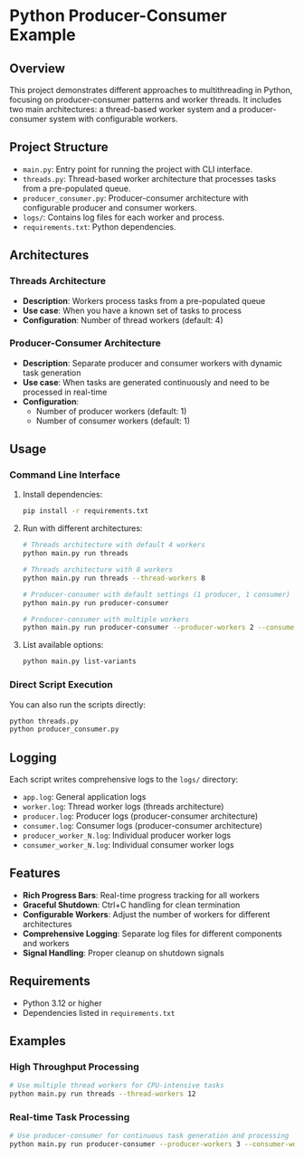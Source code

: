 # Python Producer-Consumer Example

## Overview
This project demonstrates different approaches to multithreading in Python, focusing on producer-consumer patterns and worker threads. It includes two main architectures: a thread-based worker system and a producer-consumer system with configurable workers.

## Project Structure
- `main.py`: Entry point for running the project with CLI interface.
- `threads.py`: Thread-based worker architecture that processes tasks from a pre-populated queue.
- `producer_consumer.py`: Producer-consumer architecture with configurable producer and consumer workers.
- `logs/`: Contains log files for each worker and process.
- `requirements.txt`: Python dependencies.

## Architectures

### Threads Architecture
- **Description**: Workers process tasks from a pre-populated queue
- **Use case**: When you have a known set of tasks to process
- **Configuration**: Number of thread workers (default: 4)

### Producer-Consumer Architecture  
- **Description**: Separate producer and consumer workers with dynamic task generation
- **Use case**: When tasks are generated continuously and need to be processed in real-time
- **Configuration**: 
  - Number of producer workers (default: 1)
  - Number of consumer workers (default: 1)

## Usage

### Command Line Interface
1. Install dependencies:
   ```bash
   pip install -r requirements.txt
   ```

2. Run with different architectures:
   ```bash
   # Threads architecture with default 4 workers
   python main.py run threads
   
   # Threads architecture with 8 workers
   python main.py run threads --thread-workers 8
   
   # Producer-consumer with default settings (1 producer, 1 consumer)
   python main.py run producer-consumer
   
   # Producer-consumer with multiple workers
   python main.py run producer-consumer --producer-workers 2 --consumer-workers 4
   ```

3. List available options:
   ```bash
   python main.py list-variants
   ```

### Direct Script Execution
You can also run the scripts directly:
```bash
python threads.py
python producer_consumer.py
```

## Logging
Each script writes comprehensive logs to the `logs/` directory:
- `app.log`: General application logs
- `worker.log`: Thread worker logs (threads architecture)
- `producer.log`: Producer logs (producer-consumer architecture)
- `consumer.log`: Consumer logs (producer-consumer architecture)
- `producer_worker_N.log`: Individual producer worker logs
- `consumer_worker_N.log`: Individual consumer worker logs

## Features
- **Rich Progress Bars**: Real-time progress tracking for all workers
- **Graceful Shutdown**: Ctrl+C handling for clean termination
- **Configurable Workers**: Adjust the number of workers for different architectures
- **Comprehensive Logging**: Separate log files for different components and workers
- **Signal Handling**: Proper cleanup on shutdown signals

## Requirements
- Python 3.12 or higher
- Dependencies listed in `requirements.txt`

## Examples

### High Throughput Processing
```bash
# Use multiple thread workers for CPU-intensive tasks
python main.py run threads --thread-workers 12
```

### Real-time Task Processing
```bash
# Use producer-consumer for continuous task generation and processing
python main.py run producer-consumer --producer-workers 3 --consumer-workers 6
```
